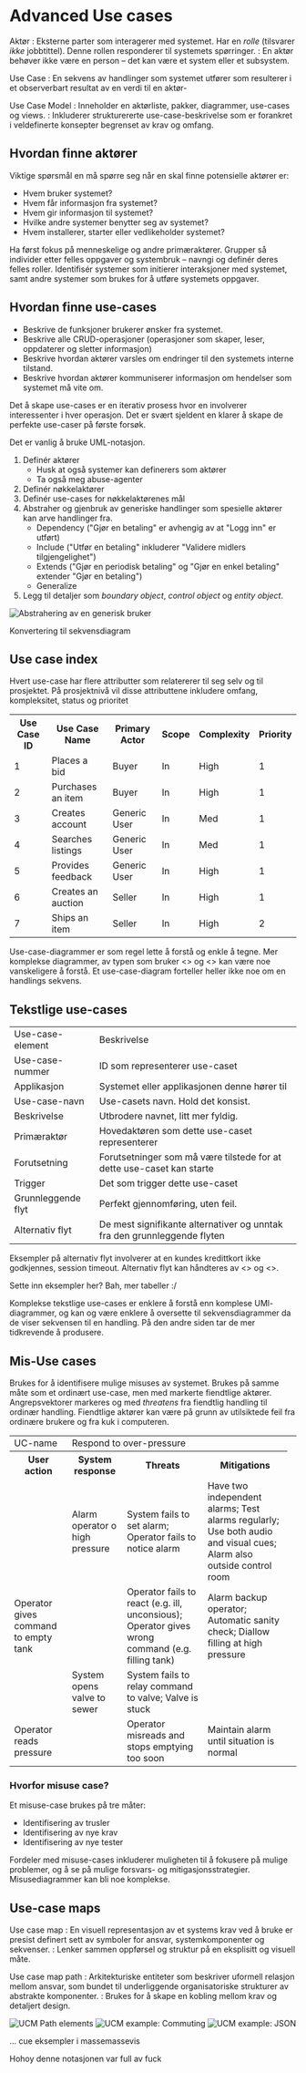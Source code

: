 # Advanced Use cases


Aktør
: Eksterne parter som interagerer med systemet. Har en _rolle_ (tilsvarer _ikke_ jobbtittel). Denne rollen responderer til systemets spørringer.
: En aktør behøver ikke være en person – det kan være et system eller et subsystem.

Use Case
: En sekvens av handlinger som systemet utfører som resulterer i et observerbart resultat av en verdi til en aktør-

Use Case Model
: Inneholder en aktørliste, pakker, diagrammer, use-cases og views.
: Inkluderer strukturererte use-case-beskrivelse som er forankret i veldefinerte konsepter begrenset av krav og omfang.



## Hvordan finne aktører
Viktige spørsmål en må spørre seg når en skal finne potensielle aktører er:

* Hvem bruker systemet?
* Hvem får informasjon fra systemet?
* Hvem gir informasjon til systemet?
* Hvilke andre systemer benytter seg av systemet?
* Hvem installerer, starter eller vedlikeholder systemet?

Ha først fokus på menneskelige og andre primæraktører. Grupper så individer etter felles oppgaver og systembruk – navngi og definér deres felles roller. Identifisér systemer som initierer interaksjoner med systemet, samt andre systemer som brukes for å utføre systemets oppgaver.


## Hvordan finne use-cases
* Beskrive de funksjoner brukerer ønsker fra systemet.
* Beskrive alle CRUD-operasjoner (operasjoner som skaper, leser, oppdaterer og sletter informasjon)
* Beskrive hvordan aktører varsles om endringer til den systemets interne tilstand.
* Beskrive hvordan aktører kommuniserer informasjon om hendelser som systemet må vite om.


Det å skape use-cases er en iterativ prosess hvor en involverer interessenter i hver operasjon. Det er svært sjeldent en klarer å skape de perfekte use-caser på første forsøk.

Det er vanlig å bruke UML-notasjon.

1. Definér aktører
	* Husk at også systemer kan definerers som aktører
	* Ta også meg abuse-agenter
2. Definér nøkkelaktører
3. Definér use-cases for nøkkelaktørenes mål
4. Abstraher og gjenbruk av generiske handlinger som spesielle aktører kan arve handlinger fra.
	* Dependency ("Gjør en betaling" er avhengig av at "Logg inn" er utført)
	* Include ("Utfør en betaling" inkluderer "Validere midlers tilgjengelighet")
	* Extends ("Gjør en periodisk betaling" og "Gjør en enkel betaling" extender "Gjør en betaling")
	* Generalize 
5. Legg til detaljer som _boundary object_, _control object_ og _entity object_.


![Abstrahering av en generisk bruker](img/1.png)


Konvertering til sekvensdiagram



## Use case index
Hvert use-case har flere attributter som relatererer til seg selv og til prosjektet. På prosjektnivå vil disse attributtene inkludere omfang, kompleksitet, status og prioritet

<table>
	<tr>
		<th>Use Case ID</th>
		<th>Use Case Name</th>
		<th>Primary Actor</th>
		<th>Scope</th>
		<th>Complexity</th>
		<th>Priority</th>
	</tr>
	<tr>
		<td>1</td>
		<td>Places a bid</td>
		<td>Buyer</td>
		<td>In</td>
		<td>High</td>
		<td>1</td>
	</tr>
	<tr>
		<td>2</td>
		<td>Purchases an item</td>
		<td>Buyer</td>
		<td>In</td>
		<td>High</td>
		<td>1</td>
	</tr>
	<tr>
		<td>3</td>
		<td>Creates account</td>
		<td>Generic User</td>
		<td>In</td>
		<td>Med</td>
		<td>1</td>
	</tr>
	<tr>
		<td>4</td>
		<td>Searches listings</td>
		<td>Generic User</td>
		<td>In</td>
		<td>Med</td>
		<td>1</td>
	</tr>
	<tr>
		<td>5</td>
		<td>Provides feedback</td>
		<td>Generic User</td>
		<td>In</td>
		<td>High</td>
		<td>1</td>
	</tr>
	<tr>
		<td>6</td>
		<td>Creates an auction</td>
		<td>Seller</td>
		<td>In</td>
		<td>High</td>
		<td>1</td>
	</tr>
	<tr>
		<td>7</td>
		<td>Ships an item</td>
		<td>Seller</td>
		<td>In</td>
		<td>High</td>
		<td>2</td>
	</tr>
</table>


Use-case-diagrammer er som regel lette å forstå og enkle å tegne. Mer komplekse diagrammer, av typen som bruker <<include>> og <<extend>> kan være noe vanskeligere å forstå. Et use-case-diagram forteller heller ikke noe om en handlings sekvens.


## Tekstlige use-cases

<table>
	<tr>
		<td>Use-case-element</td>
		<td>Beskrivelse</td>
	</tr>
	<tr>
		<td>Use-case-nummer</td>
		<td>ID som representerer use-caset</td>
	</tr>
	<tr>
		<td>Applikasjon</td>
		<td>Systemet eller applikasjonen denne hører til</td>
	</tr>
	<tr>
		<td>Use-case-navn</td>
		<td>Use-casets navn. Hold det konsist.</td>
	</tr>
	<tr>
		<td>Beskrivelse</td>
		<td>Utbrodere navnet, litt mer fyldig.</td>
	</tr>
	<tr>
		<td>Primæraktør</td>
		<td>Hovedaktøren som dette use-caset representerer</td>
	</tr>
	<tr>
		<td>Forutsetning</td>
		<td>Forutsetninger som må være tilstede for at dette use-caset kan starte</td>
	</tr>
	<tr>
		<td>Trigger</td>
		<td>Det som trigger dette use-caset</td>
	</tr>
	<tr>
		<td>Grunnleggende flyt</td>
		<td>Perfekt gjennomføring, uten feil.</td>
	</tr>
	<tr>
		<td>Alternativ flyt</td>
		<td>De mest signifikante alternativer og unntak fra den grunnleggende flyten</td>
	</tr>
</table>

Eksempler på alternativ flyt involverer at en kundes kredittkort ikke godkjennes, session timeout. Alternativ flyt kan håndteres av <<extend>> og <<include>>.

Sette inn eksempler her? Bah, mer tabeller :/

Komplekse tekstlige use-cases er enklere å forstå enn komplese UMl-diagrammer, og kan og være enklere å oversette til sekvensdiagrammer da de viser sekvensen til en handling. På den andre siden tar de mer tidkrevende å produsere.


## Mis-Use cases
Brukes for å identifisere mulige misuses av systemet. Brukes på samme måte som et ordinært use-case, men med markerte fiendtlige aktører. Angrepsvektorer markeres og med _threatens_ fra fiendtlig handling til ordinær handling. Fiendtlige aktører kan være på grunn av utilsiktede feil fra ordinære brukere og fra kuk i computeren.

<table>
	<tr>
		<td>UC-name</td>
		<td colspan="3">Respond to over-pressure</td>
	</tr>
	<tr>
		<th>User action</th>
		<th>System response</th>
		<th>Threats</th>
		<th>Mitigations</th>
	</tr>
	<tr>
		<td></td>
		<td>Alarm operator o high pressure</td>
		<td>System fails to set alarm; Operator fails to notice alarm</td>
		<td>Have two independent alarms; Test alarms regularly; Use both audio and visual cues; Alarm also outside control room</td>
	</tr>
	<tr>
		<td>Operator gives command to empty tank</td>
		<td></td>
		<td>Operator fails to react (e.g. ill, unconsious); Operator gives wrong command (e.g. filling tank)</td>
		<td>Alarm backup operator; Automatic sanity check; Diallow filling at high pressure</td>
	</tr>
	<tr>
		<td></td>
		<td>System opens valve to sewer</td>
		<td>System fails to relay command to valve; Valve is stuck</td>
		<td></td>
		<td></td>
	</tr>
	<tr>
		<td>Operator reads pressure</td>
		<td></td>
		<td>Operator misreads and stops emptying too soon</td>
		<td>Maintain alarm until situation is normal</td>
	</tr>
</table>

### Hvorfor misuse case?
Et misuse-case brukes på tre måter:

* Identifisering av trusler
* Identifisering av nye krav
* Identifisering av nye tester

Fordeler med misuse-cases inkluderer muligheten til å fokusere på mulige problemer, og å se på mulige forsvars- og mitigasjonsstrategier. Misusediagrammer kan bli noe komplekse.


## Use-case maps

Use case map
: En visuell representasjon av et systems krav ved å bruke er presist definert sett av symboler for ansvar, systemkomponenter og sekvenser.
: Lenker sammen oppførsel og struktur på en eksplisitt og visuell måte.

Use case map path
: Arkitekturiske entiteter som beskriver uformell relasjon mellom ansvar, som bundet til underliggende organisatoriske strukturer av abstrakte komponenter.
: Brukes for å skape en kobling mellom krav og detaljert design.


![UCM Path elements](img/ucm-path.png)
![UCM example: Commuting](img/ucm-path-example.png)
![UCM example: JSON](img/number.gif)

... cue eksempler i massemassevis

Hohoy denne notasjonen var full av fuck